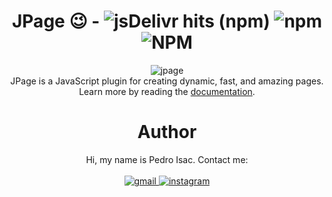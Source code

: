 <h1 align="center">
  JPage 😉 -
  <img src="https://img.shields.io/jsdelivr/npm/hy/jpage?color=%23002336" alt="jsDelivr hits (npm)">
  <img src="https://img.shields.io/npm/v/jpage?color=%23002336" alt="npm">
  <img src="https://img.shields.io/npm/l/jpage?color=%23002336" alt="NPM">
</h1>

<p align="center">
  <img src="https://i.ibb.co/HtVfWpT/Create-dynamic-fast-and-amazing-pages.png" alt="jpage"><br>
  JPage is a JavaScript plugin for creating dynamic, fast, and amazing pages.<br>
  Learn more by reading the <a href="https://github.com/pedro-isacss/jpage/wiki">documentation</a>.
</p>

<h1 align="center">Author</h1>
<p align="center">
<!--   <h1 align="center">Author</h1> -->
  Hi, my name is Pedro Isac. Contact me:<br><br>
  <a href="mailto:ss.pedroisac@gmail.com">
    <img src="https://img.shields.io/badge/Gmail-D14836?style=for-the-badge&logo=gmail&logoColor=white" alt="gmail">
  </a>
  <a href="https://www.instagram.com/ss.pedroisac/">
    <img src="https://img.shields.io/badge/Instagram-E4405F?style=for-the-badge&logo=instagram&logoColor=white" alt="instagram">
  </a>
</p>

